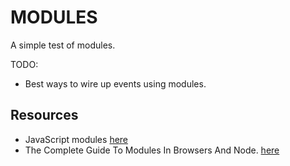 # MODULES

A simple test of modules.  

TODO:

* Best ways to wire up events using modules.  

## Resources

* JavaScript modules [here](https://developer.mozilla.org/en-US/docs/Web/JavaScript/Guide/Modules)  
* The Complete Guide To Modules In Browsers And Node. [here](https://blog.openreplay.com/the-complete-guide-to-modules/)  
